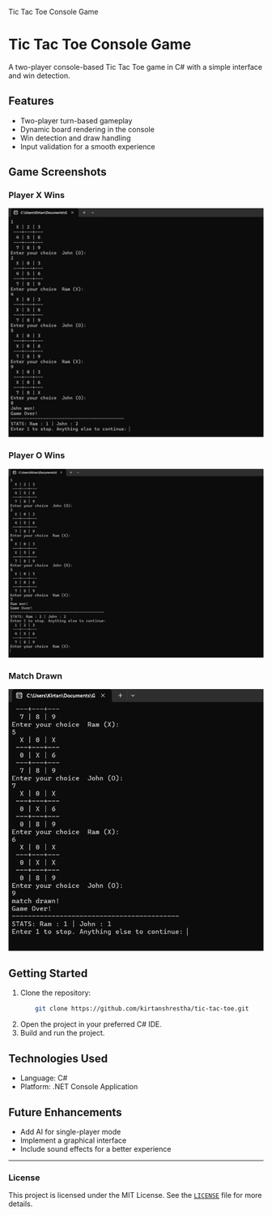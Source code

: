   Tic Tac Toe Console Game

Tic Tac Toe Console Game
========================

A two-player console-based Tic Tac Toe game in C# with a simple interface and win detection.

Features
--------

*   Two-player turn-based gameplay
*   Dynamic board rendering in the console
*   Win detection and draw handling
*   Input validation for a smooth experience

Game Screenshots
----------------

### Player X Wins

![Player X Wins](assets/win1.png)

### Player O Wins

![Player O Wins](assets/win2.png)

### Match Drawn

![Match Drawn](assets/draw.png)

Getting Started
---------------

1.  Clone the repository:
    ```bash
        git clone https://github.com/kirtanshrestha/tic-tac-toe.git
    ```
2.  Open the project in your preferred C# IDE.
3.  Build and run the project.

Technologies Used
-----------------

*   Language: C#
*   Platform: .NET Console Application

Future Enhancements
-------------------

*   Add AI for single-player mode
*   Implement a graphical interface
*   Include sound effects for a better experience

---
### License
This project is licensed under the MIT License. See the [`LICENSE`](LICENSE) file for more details.
